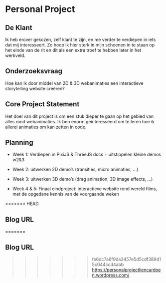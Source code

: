 # Personal Project

## De Klant

Ik heb erover gekozen, zelf klant te zijn, en me verder te verdiepen in iets dat mij interesseert.
Zo hoop ik hier sterk in mijn schoenen in te staan op het einde van de rit en dit als een extra troef te hebben later in het werkveld.

## Onderzoeksvraag

Hoe kan ik door middel van 2D & 3D webanimaties een interactieve storytelling website creëren?

## Core Project Statement

Het doel van dit project is om een stuk dieper te gaan op het gebied van alles rond webanimaties.
Ik ben enorm geinteresseerd om te leren hoe ik allerei animaties om kan zetten in code.

## Planning

- Week 1: Verdiepen in PixiJS & ThreeJS docs + uitstippelen kleine demos w2&3

- Week 2: uitwerken 2D demo’s (transities, micro animaties, ...)

- Week 3: uitwerken 3D demo’s (drag animation, 3D image effects, ...)

- Week 4 & 5: Finaal eindproject: interactieve website rond wereld films, met de opgedane kennis van de voorgaande weken

<<<<<<< HEAD

## Blog URL

=======

## Blog URL

> > > > > > > fe6dc7a6f9da3457e5d5cdf389d15c044ccd4abb
> > > > > > > https://personalprojectliencardoen.wordpress.com/
